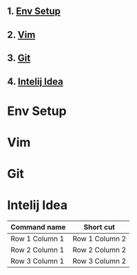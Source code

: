 
## 1. [Env Setup](#env-setup)
## 2. [Vim](#vim)
## 3. [Git](#git)
## 4. [Intelij Idea](#intelij-idea)

# Env Setup
# Vim
# Git
# Intelij Idea

| Command name | Short cut |
| --------------- | --------------- |
| Row 1 Column 1 | Row 1 Column 2 |
| Row 2 Column 1 | Row 2 Column 2 |
| Row 3 Column 1 | Row 3 Column 2 |
